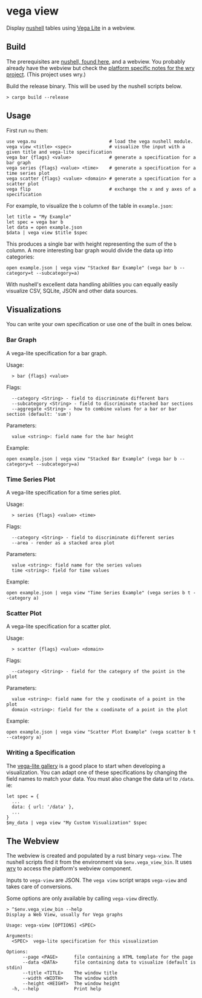 # vega view

Display [nushell](https://www.nushell.sh) tables using [Vega Lite](https://vega.github.io/vega-lite/) in a webview.

## Build

The prerequisites are [nushell, found here](https://www.nushell.sh/#get-nu), and a webview.   You probably already have the webview but check the [platform specific notes for the wry project](https://github.com/tauri-apps/wry?tab=readme-ov-file#platform-specific-notes).  (This project uses wry.)

Build the release binary.  This will be used by the nushell scripts below.

```
> cargo build --release
```


## Usage

First run `nu` then: 

```nushell
use vega.nu                           # load the vega nushell module.                    
vega view <title> <spec>              # visualize the input with a given title and vega-lite specification
vega bar {flags} <value>              # generate a specification for a bar graph
vega series {flags} <value> <time>    # generate a specification for a time series plot
vega scatter {flags} <value> <domain> # generate a specification for a scatter plot
vega flip                             # exchange the x and y axes of a specification
```

For example, to visualize the `b` column of the table in `example.json`:

```nushell
let title = "My Example"
let spec = vega bar b
let data = open example.json
$data | vega view $title $spec
```

This produces a single bar with height representing the sum of the `b` column.  A more interesting bar graph would divide the data up into categories:

```nushell
open example.json | vega view "Stacked Bar Example" (vega bar b --category=t --subcategory=a)
```

With nushell's excellent data handling abilities you can equally easily visualize CSV, SQLite, JSON and other data sources.  

## Visualizations

You can write your own specification or use one of the built in ones below.  

### Bar Graph

A vega-lite specification for a bar graph.

Usage:
```
  > bar {flags} <value> 
```
Flags:
```
  --category <String> - field to discriminate different bars
  --subcategory <String> - field to discriminate stacked bar sections
  --aggregate <String> - how to combine values for a bar or bar section (default: 'sum')
```
Parameters:
```
  value <string>: field name for the bar height
```

Example:

```nushell
open example.json | vega view "Stacked Bar Example" (vega bar b --category=t --subcategory=a)
```

### Time Series Plot

A vega-lite specification for a time series plot.

Usage:
```
  > series {flags} <value> <time> 
```

Flags:
```
  --category <String> - field to discriminate different series
  --area - render as a stacked area plot
```

Parameters:
```
  value <string>: field name for the series values
  time <string>: field for time values
```

Example:
```nushell
open example.json | vega view "Time Series Example" (vega series b t --category a)
```

### Scatter Plot

A vega-lite specification for a scatter plot.

Usage:
```
  > scatter {flags} <value> <domain> 
```

Flags:
```
  --category <String> - field for the category of the point in the plot
```

Parameters:
```
  value <string>: field name for the y coodinate of a point in the  plot
  domain <string>: field for the x coodinate of a point in the plot
```

Example:

```nushell
open example.json | vega view "Scatter Plot Example" (vega scatter b t --category a)
```

### Writing a Specification

The [vega-lite gallery](https://vega.github.io/vega-lite/examples/)  is a good place to start when developing a visualization.  You can adapt one of these specifications by changing the field names to match your data. You must also change the data url to `/data`.  ie:

```nushell
let spec = {
  ...
  data: { url: '/data' }, 
  ...  
}
$my_data | vega view "My Custom Visualization" $spec
```

## The Webview

The webview is created and populated by a rust binary `vega-view`.   The nushell scripts find it from the environment via `$env.vega_view_bin`.  It uses [wry](https://github.com/tauri-apps/wry) to access the platform's webview component. 

Inputs to `vega-view` are JSON.  The `vega view` script wraps `vega-view` and takes care of conversions.  

Some options are only available by calling `vega-view` directly.

```
> ^$env.vega_view_bin --help
Display a Web View, usually for Vega graphs

Usage: vega-view [OPTIONS] <SPEC>

Arguments:
  <SPEC>  vega-lite specification for this visualization

Options:
      --page <PAGE>      file containing a HTML template for the page
      --data <DATA>      file containing data to visualize (default is stdin)
      --title <TITLE>    The window title
      --width <WIDTH>    The window width
      --height <HEIGHT>  The window height
  -h, --help             Print help
  ```